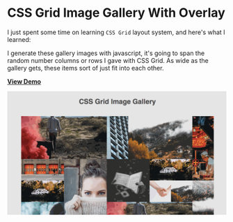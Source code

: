# CSS Grid Image Gallery With Overlay

I just spent some time on learning `CSS Grid` layout system, and here's what I learned:  

I generate these gallery images with javascript, it's going to span the random number columns or rows I gave with CSS Grid. As wide as the gallery gets, these items sort of just fit into each other. 

[**View Demo**](https://pamcy.github.io/50Websites/42-css-grid-image-gallery/)

![CSS Grid Image Gallery With Overlay](./images/demo-css-grid-gallery.gif)
